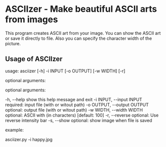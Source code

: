 # ASCIIzer - Make beautiful ASCII arts from images 

This program creates ASCII art from your image. You can show the ASCII art or save it directly to file. Also you can specify the character width of the picture.

## Usage of ASCIIzer

usage: asciizer [-h] -i INPUT [-o OUTPUT] [-w WIDTH] [-r]

optional arguments:

optional arguments:

  -h, --help            show this help message and exit
  -i INPUT, --input INPUT
                        required:  input file (with or witout path)
  -o OUTPUT, --output OUTPUT
                        optional:  output file (with or witout path)
  -w WIDTH, --width WIDTH
                        optional:  ASCII with (in characters) [default: 100]
  -r, --reverse         optional:  Use reverse intensity bar
  -s, --show            optional:  show image when file is saved

example:

  asciizer.py -i happy.jpg
